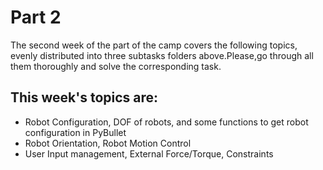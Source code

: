 # Part 2

The second week of the part of the camp covers the following topics, evenly distributed into three subtasks folders above.Please,go through all them thoroughly and solve the corresponding task.

## This week's topics are:

* Robot Configuration, DOF of robots, and some functions to get robot configuration in PyBullet
* Robot Orientation, Robot Motion Control
* User Input management, External Force/Torque, Constraints
